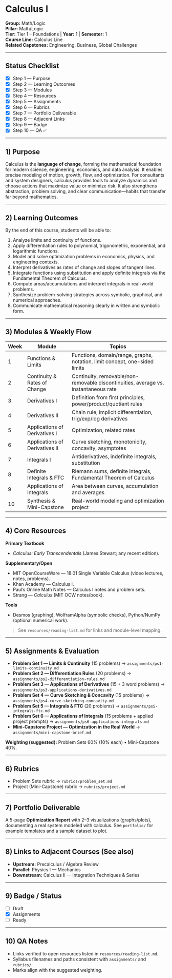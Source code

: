 # Calculus I
**Group:** Math/Logic  
**Pillar:** Math/Logic  
**Tier:** Tier 1 – Foundations | **Year:** 1 | **Semester:** 1  
**Course Line:** Calculus Line  
**Related Capstones:** Engineering, Business, Global Challenges

---

## Status Checklist
- [x] Step 1 — Purpose
- [x] Step 2 — Learning Outcomes
- [x] Step 3 — Modules
- [x] Step 4 — Resources
- [x] Step 5 — Assignments
- [x] Step 6 — Rubrics
- [x] Step 7 — Portfolio Deliverable
- [x] Step 8 — Adjacent Links
- [x] Step 9 — Badge
- [x] Step 10 — QA ✅

---

## 1) Purpose
Calculus is the **language of change**, forming the mathematical foundation for modern science, engineering, economics, and data analysis. It enables precise modeling of motion, growth, flow, and optimization. For consultants and system designers, calculus provides tools to analyze dynamics and choose actions that maximize value or minimize risk. It also strengthens abstraction, problem solving, and clear communication—habits that transfer far beyond mathematics.

---

## 2) Learning Outcomes
By the end of this course, students will be able to:
1. Analyze limits and continuity of functions.
2. Apply differentiation rules to polynomial, trigonometric, exponential, and logarithmic functions.
3. Model and solve optimization problems in economics, physics, and engineering contexts.
4. Interpret derivatives as rates of change and slopes of tangent lines.
5. Integrate functions using substitution and apply definite integrals via the Fundamental Theorem of Calculus.
6. Compute areas/accumulations and interpret integrals in real-world problems.
7. Synthesize problem-solving strategies across symbolic, graphical, and numerical approaches.
8. Communicate mathematical reasoning clearly in written and symbolic form.

---

## 3) Modules & Weekly Flow
| Week | Module | Topics |
|------|--------|--------|
| 1 | Functions & Limits | Functions, domain/range, graphs, notation, limit concept, one-sided limits |
| 2 | Continuity & Rates of Change | Continuity, removable/non-removable discontinuities, average vs. instantaneous rate |
| 3 | Derivatives I | Definition from first principles, power/product/quotient rules |
| 4 | Derivatives II | Chain rule, implicit differentiation, trig/exp/log derivatives |
| 5 | Applications of Derivatives I | Optimization, related rates |
| 6 | Applications of Derivatives II | Curve sketching, monotonicity, concavity, asymptotes |
| 7 | Integrals I | Antiderivatives, indefinite integrals, substitution |
| 8 | Definite Integrals & FTC | Riemann sums, definite integrals, Fundamental Theorem of Calculus |
| 9 | Applications of Integrals | Area between curves, accumulation and averages |
| 10 | Synthesis & Mini-Capstone | Real-world modeling and optimization project |

---

## 4) Core Resources
**Primary Textbook**
- *Calculus: Early Transcendentals* (James Stewart; any recent edition).

**Supplementary/Open**
- MIT OpenCourseWare — 18.01 Single Variable Calculus (video lectures, notes, problems).
- Khan Academy — Calculus I.
- Paul’s Online Math Notes — Calculus I notes and problem sets.
- Strang — *Calculus* (MIT OCW notes/book).

**Tools**
- Desmos (graphing), WolframAlpha (symbolic checks), Python/NumPy (optional numerical work).

> See `resources/reading-list.md` for links and module-level mapping.

---

## 5) Assignments & Evaluation
- **Problem Set 1 — Limits & Continuity** (15 problems) → `assignments/ps1-limits-continuity.md`
- **Problem Set 2 — Differentiation Rules** (20 problems) → `assignments/ps2-differentiation-rules.md`
- **Problem Set 3 — Applications of Derivatives** (15 + 3 word problems) → `assignments/ps3-applications-derivatives.md`
- **Problem Set 4 — Curve Sketching & Concavity** (15 problems) → `assignments/ps4-curve-sketching-concavity.md`
- **Problem Set 5 — Integrals & FTC** (20 problems) → `assignments/ps5-integrals-ftc.md`
- **Problem Set 6 — Applications of Integrals** (15 problems + applied project prompts) → `assignments/ps6-applications-integrals.md`
- **Mini-Capstone Project — Optimization in the Real World** → `assignments/mini-capstone-brief.md`

**Weighting (suggested):** Problem Sets 60% (10% each) • Mini-Capstone 40%.

---

## 6) Rubrics
- Problem Sets rubric → `rubrics/problem_set.md`
- Project (Mini-Capstone) rubric → `rubrics/project.md`

---

## 7) Portfolio Deliverable
A 5-page **Optimization Report** with 2–3 visualizations (graphs/plots), documenting a real system modeled with calculus. See `portfolio/` for example templates and a sample dataset to plot.

---

## 8) Links to Adjacent Courses (See also)
- **Upstream:** Precalculus / Algebra Review
- **Parallel:** Physics I — Mechanics
- **Downstream:** Calculus II — Integration Techniques & Series

---

## 9) Badge / Status
- [ ] Draft
- [x] Assignments
- [ ] Ready

---

## 10) QA Notes
- Links verified to open resources listed in `resources/reading-list.md`.
- Syllabus filenames and paths consistent with `assignments/` and `rubrics/`.
- Marks align with the suggested weighting.
